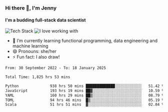 ### Hi there 👋, I'm Jenny
#### I'm a budding full-stack data scientist

![Tech Stack](https://github-readme-tech-stack.vercel.app/api/cards?title=Tech+Stack&fontFamily=sans-serif&lineCount=2&theme=catppuccin_mocha&line1=python%2Cpython%2C3776AB%3Bscala%2Cscala%2CDC322F%3Bterraform%2Cterraform%2C844FBA%3Bpostgresql%2Cpostgres%2C4169E1%3B&line2=amazonwebservices%2Caws%2Cf5e0dc%3Bgooglecloud%2Cgcp%2C4285F4%3Bdocker%2Cdocker%2C2496ED%3Bpulumi%2Cpulumi%2C8A3391%3B)
![I love working with](https://github-readme-tech-stack.vercel.app/api/cards?title=I+love+working+with&fontFamily=san-serif&lineCount=3&theme=catppuccin_mocha&bg=%231e1e2e&badge=%23181825&border=%236c7086&titleColor=%2394e2d5&line1=fastapi%2Cfastapi%2C009688%3Bpydantic%2Cpydantic%2CE92063%3Brye%2Crye%2Cf5e0dc%3B&line2=apachespark%2Cspark%2CE25A1C%3Bpytorch%2Ctorch%2CEE4C2C%3B&line3=starship%2Cstarship%2CDD0B78%3Blazyvim%2Clazyvim%2C2E7DE9%3Barchlinux%2Carch%2C1793D1%3B)


- 🌱 I’m currently learning functional programming, data engineering and machine learning
- 😄 Pronouns: she/her 
- ⚡ Fun fact: I also draw! 

<!--START_SECTION:waka-->

```txt
From: 30 September 2022 - To: 18 January 2025

Total Time: 1,825 hrs 53 mins

Python              938 hrs 50 mins █████████████░░░░░░░░░░░░   51.42 %
JavaScript          193 hrs 19 mins ██▓░░░░░░░░░░░░░░░░░░░░░░   10.59 %
YAML                160 hrs 29 mins ██▒░░░░░░░░░░░░░░░░░░░░░░   08.79 %
TOML                94 hrs 46 mins  █▒░░░░░░░░░░░░░░░░░░░░░░░   05.19 %
Scala               51 hrs 51 mins  ▓░░░░░░░░░░░░░░░░░░░░░░░░   02.84 %
```

<!--END_SECTION:waka-->

